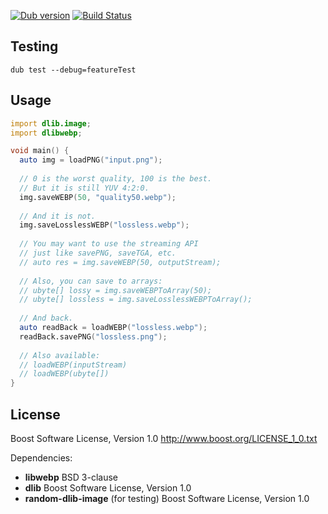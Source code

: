 <a href="https://code.dlang.org/packages/dlib-webp" title="Go to dlib-webp"><img src="https://img.shields.io/dub/v/dlib-webp.svg" alt="Dub version"></a>
[![Build Status](https://travis-ci.org/georgy7/dlib-webp.svg?branch=master)](https://travis-ci.org/georgy7/dlib-webp)

## Testing

    dub test --debug=featureTest

## Usage

```d
import dlib.image;
import dlibwebp;

void main() {
  auto img = loadPNG("input.png");
  
  // 0 is the worst quality, 100 is the best.
  // But it is still YUV 4:2:0.
  img.saveWEBP(50, "quality50.webp");
  
  // And it is not.
  img.saveLosslessWEBP("lossless.webp");
  
  // You may want to use the streaming API
  // just like savePNG, saveTGA, etc.
  // auto res = img.saveWEBP(50, outputStream);
  
  // Also, you can save to arrays:
  // ubyte[] lossy = img.saveWEBPToArray(50);
  // ubyte[] lossless = img.saveLosslessWEBPToArray();
  
  // And back.
  auto readBack = loadWEBP("lossless.webp");
  readBack.savePNG("lossless.png");
  
  // Also available:
  // loadWEBP(inputStream)
  // loadWEBP(ubyte[])
}
```

## License

Boost Software License, Version 1.0 http://www.boost.org/LICENSE_1_0.txt

Dependencies:

- **libwebp** BSD 3-clause
- **dlib** Boost Software License, Version 1.0
- **random-dlib-image** (for testing) Boost Software License, Version 1.0
